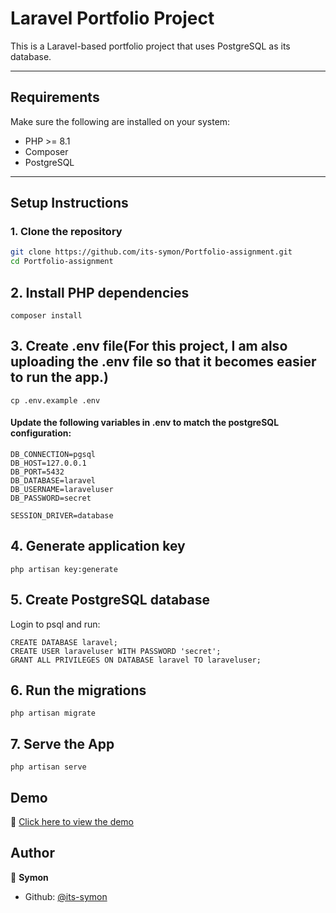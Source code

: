 # Laravel Portfolio Project

This is a Laravel-based portfolio project that uses PostgreSQL as its database.

---

## Requirements

Make sure the following are installed on your system:

- PHP >= 8.1
- Composer
- PostgreSQL

---

## Setup Instructions

### 1. Clone the repository

```bash
git clone https://github.com/its-symon/Portfolio-assignment.git
cd Portfolio-assignment
```

## 2. Install PHP dependencies
```
composer install
```

## 3. Create .env file(For this project, I am also uploading the .env file so that it becomes easier to run the app.)
```
cp .env.example .env
```

#### Update the following variables in .env to match the postgreSQL configuration:
```
DB_CONNECTION=pgsql
DB_HOST=127.0.0.1
DB_PORT=5432
DB_DATABASE=laravel
DB_USERNAME=laraveluser
DB_PASSWORD=secret

SESSION_DRIVER=database
```
## 4. Generate application key
```
php artisan key:generate
```

## 5. Create PostgreSQL database
Login to psql and run:
```
CREATE DATABASE laravel;
CREATE USER laraveluser WITH PASSWORD 'secret';
GRANT ALL PRIVILEGES ON DATABASE laravel TO laraveluser;
```

## 6. Run the migrations
```
php artisan migrate
```

## 7. Serve the App
```
php artisan serve
```

## Demo

🎥 [Click here to view the demo](https://drive.google.com/file/d/1tTDizfw_BdES4JRtr__hDpQW60P-E8bK/view?usp=sharing)


## Author

👤 **Symon**

- Github: [@its-symon](https://github.com/its-symon)
